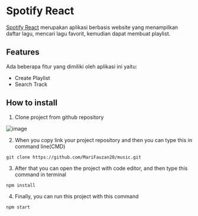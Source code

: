 # Spotify React

[Spotify React](https://music-spotify.vercel.app/) merupakan aplikasi berbasis website yang menampilkan daftar lagu, mencari lagu favorit, kemudian dapat membuat playlist.

## Features

Ada beberapa fitur yang dimiliki oleh aplikasi ini yaitu:
* Create Playlist
* Search Track

## How to install

1. Clone project from github repository

  ![image](https://user-images.githubusercontent.com/54301349/164888306-407561f5-e6c2-43ee-b9b3-455ef46d196a.png)

2. When you copy link your project repository and then you can type this in command line(CMD)

  ``` git clone https://github.com/MariFauzan20/music.git ```

3. After that you can open the project with code editor, and then type this command in terminal
  
  ``` npm install ```
  
4. Finally, you can run this project with this command

  ``` npm start ```

